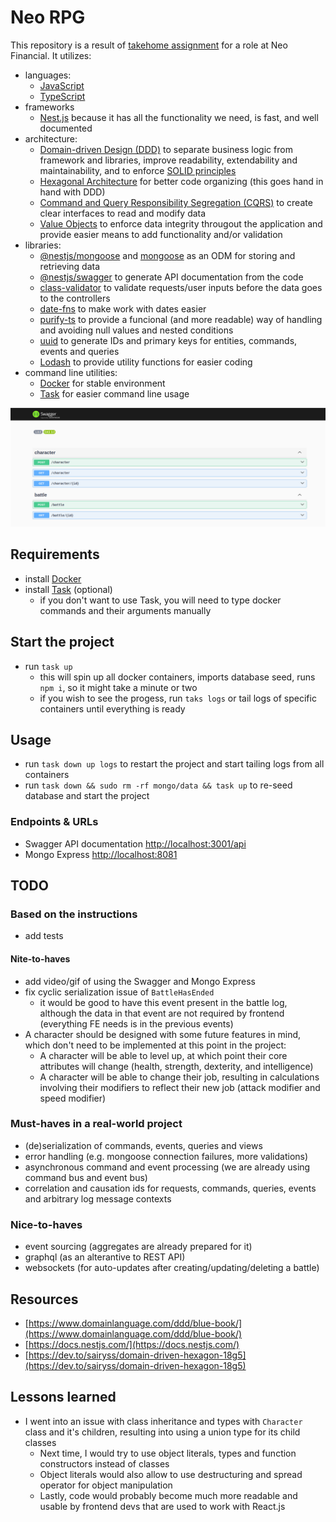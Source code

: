# Neo RPG

This repository is a result of [takehome assignment](./neo-financial-instructions.pdf) for a role at Neo Financial.
It utilizes:

- languages:
  - [JavaScript](https://javascript.info/)
  - [TypeScript](https://www.typescriptlang.org/)
- frameworks
  - [Nest.js](nestjs.com) because it has all the functionality we need, is fast, and well documented
- architecture:
  - [Domain-driven Design (DDD)](https://en.wikipedia.org/wiki/Domain-driven_design) to separate business logic from framework and libraries, improve readability, extendability and maintainability, and to enforce [SOLID principles](https://en.wikipedia.org/wiki/SOLID)
  - [Hexagonal Architecture](https://en.wikipedia.org/wiki/Hexagonal_architecture_(software)) for better code organizing (this goes hand in hand with DDD)
  - [Command and Query Responsibility Segregation (CQRS)](https://en.wikipedia.org/wiki/Command_Query_Responsibility_Segregation) to create clear interfaces to read and modify data
  - [Value Objects](https://en.wikipedia.org/wiki/Value_object) to enforce data integrity througout the application and provide easier means to add functionality and/or validation
- libraries:
  - [@nestjs/mongoose](https://www.npmjs.com/package/@nestjs/mongoose) and [mongoose](https://www.npmjs.com/package/mongoose) as an ODM for storing and retrieving data
  - [@nestjs/swagger](https://www.npmjs.com/package/@nestjs/swagger) to generate API documentation from the code
  - [class-validator](https://www.npmjs.com/package/class-validator) to validate requests/user inputs before the data goes to the controllers
  - [date-fns](https://www.npmjs.com/package/date-fns) to make work with dates easier
  - [purify-ts](https://www.npmjs.com/package/purify-ts) to provide a funcional (and more readable) way of handling and avoiding null values and nested conditions
  - [uuid](https://www.npmjs.com/package/uuid) to generate IDs and primary keys for entities, commands, events and queries
  - [Lodash](https://lodash.com/) to provide utility functions for easier coding
- command line utilities:
  - [Docker](https://www.docker.com/) for stable environment
  - [Task](https://taskfile.dev/) for easier command line usage

![App Screencast](./docs/swagger.png)

## Requirements

- install [Docker](https://docs.docker.com/engine/install/)
- install [Task](https://taskfile.dev/installation) (optional)
  - if you don't want to use Task, you will need to type docker commands and their arguments manually

## Start the project

- run `task up`
  - this will spin up all docker containers, imports database seed, runs `npm i`, so it might take a minute or two
  - if you wish to see the progess, run `taks logs` or tail logs of specific containers until everything is ready

## Usage

- run `task down up logs` to restart the project and start tailing logs from all containers
- run `task down && sudo rm -rf mongo/data && task up` to re-seed database and start the project

### Endpoints & URLs

- Swagger API documentation [http://localhost:3001/api](http://localhost:3001/api)
- Mongo Express [http://localhost:8081](http://localhost:8081)

## TODO

### Based on the instructions

- add tests

#### Nite-to-haves

- add video/gif of using the Swagger and Mongo Express
- fix cyclic serialization issue of `BattleHasEnded`
  - it would be good to have this event present in the battle log, although the data in that event are not required by frontend (everything FE needs is in the previous events)
- A character should be designed with some future features in mind, which don't need to be implemented at this point in the project:
  - A character will be able to level up, at which point their core attributes will change (health, strength, dexterity, and intelligence)
  - A character will be able to change their job, resulting in calculations involving their modifiers to reflect their new job (attack modifier and speed modifier)

### Must-haves in a real-world project

- (de)serialization of commands, events, queries and views
- error handling (e.g. mongoose connection failures, more validations)
- asynchronous command and event processing (we are already using command bus and event bus)
- correlation and causation ids for requests, commands, queries, events and arbitrary log message contexts

### Nice-to-haves

- event sourcing (aggregates are already prepared for it)
- graphql (as an alterantive to REST API)
- websockets (for auto-updates after creating/updating/deleting a battle)

## Resources

- [https://www.domainlanguage.com/ddd/blue-book/](https://www.domainlanguage.com/ddd/blue-book/)
- [https://docs.nestjs.com/](https://docs.nestjs.com/)
- [https://dev.to/sairyss/domain-driven-hexagon-18g5](https://dev.to/sairyss/domain-driven-hexagon-18g5)

## Lessons learned

- I went into an issue with class inheritance and types with `Character` class and it's children, resulting into using a union type for its child classes
  - Next time, I would try to use object literals, types and function constructors instead of classes
  - Object literals would also allow to use destructuring and spread operator for object manipulation
  - Lastly, code would probably become much more readable and usable by frontend devs that are used to work with React.js

